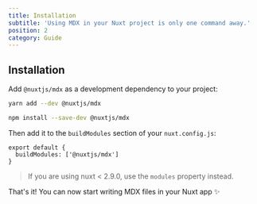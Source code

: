 ```yaml
---
title: Installation
subtitle: 'Using MDX in your Nuxt project is only one command away.'
position: 2
category: Guide
---
```


## Installation

Add `@nuxtjs/mdx` as a development dependency to your project:

<code-group>
  <code-block label="Yarn" active>

```bash
yarn add --dev @nuxtjs/mdx
```

  </code-block>
  <code-block label="NPM">

```bash
npm install --save-dev @nuxtjs/mdx
```

  </code-block>
</code-group>

Then add it to the `buildModules` section of your `nuxt.config.js`:

```js{}[nuxt.config.js]
export default {
  buildModules: ['@nuxtjs/mdx']
}
```

> If you are using nuxt < 2.9.0, use the `modules` property instead.

That's it! You can now start writing MDX files in your Nuxt app ✨
